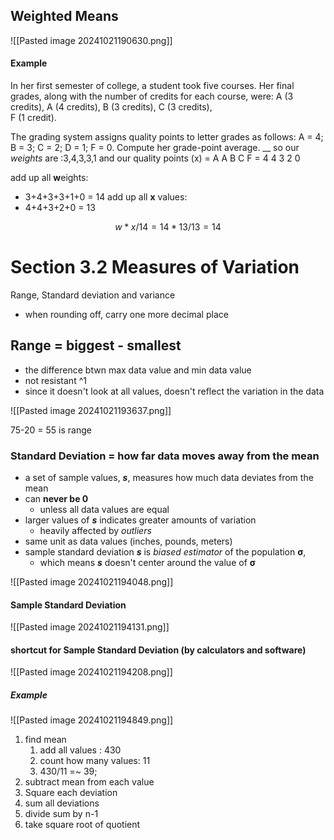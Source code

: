 ## Weighted Means
![[Pasted image 20241021190630.png]]
#### Example
In her first semester of college, a student took five courses. Her final grades, along with the number of credits for each course, were:
A (3 credits), 
A (4 credits),
B (3 credits), 
C (3 credits),  
F (1 credit). 

The grading system assigns quality points to letter grades as follows: 
A = 4; B = 3; C = 2; D = 1; F = 0. 
Compute her grade-point average.
__
so our *weights* are :3,4,3,3,1
and our quality points (x) = A A B C F = 4 4 3 2 0 

add up all **w**eights:
- 3+4+3+3+1+0 = 14
add up all **x** values:
- 4+4+3+2+0 = 13

$$ w*x/14 = 14*13/13 = 14 $$

# Section 3.2 Measures of Variation
Range, Standard deviation and variance
- when rounding off, carry one more decimal place

## Range  = biggest - smallest
- the difference btwn max data value and min data value
- not resistant ^1
- since it doesn't look at all values, doesn't reflect the variation in the data

![[Pasted image 20241021193637.png]]

75-20 = 55 is range


### Standard Deviation = how far data moves away from the mean
- a set of sample values, ***s***, measures how much data deviates from the mean 
- can **never be 0**
	- unless all data values are equal 
- larger values of ***s*** indicates greater amounts of variation
	- heavily affected by *outliers*
- same unit as data values (inches, pounds, meters)
- sample standard deviation ***s*** is *biased estimator* of the population **σ**, 
	- which means ***s*** doesn't center around the value of **σ**
	
![[Pasted image 20241021194048.png]]

#### Sample Standard Deviation
![[Pasted image 20241021194131.png]]

#### shortcut for Sample Standard Deviation (by calculators and software)
![[Pasted image 20241021194208.png]]

##### Example
![[Pasted image 20241021194849.png]]

1. find mean
	1. add all values : 430
	2. count how many values: 11
	3. 430/11 =~ 39;
2. subtract mean from each value
3. Square each deviation 
4. sum all deviations
5. divide sum by n-1
6. take square root of quotient



